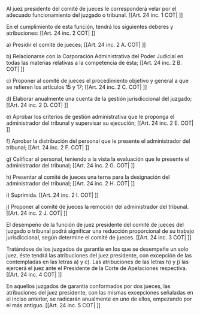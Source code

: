 Al juez presidente del comité de jueces le corresponderá velar por el adecuado funcionamiento del juzgado o tribunal. [[Art. 24 inc. 1 COT| ]]

En el cumplimiento de esta función, tendrá los siguientes deberes y atribuciones: [[Art. 24 inc. 2 COT| ]]

a) Presidir el comité de jueces; [[Art. 24 inc. 2 A. COT| ]]

b) Relacionarse con la Corporación Administrativa del Poder Judicial en todas las materias relativas a la competencia de ésta; [[Art. 24 inc. 2 B. COT| ]]

c) Proponer al comité de jueces el procedimiento objetivo y general a que se refieren los artículos 15 y 17; [[Art. 24 inc. 2 C. COT| ]]

d) Elaborar anualmente una cuenta de la gestión jurisdiccional del juzgado; [[Art. 24 inc. 2 D. COT| ]]

e) Aprobar los criterios de gestión administrativa que le proponga el administrador del tribunal y supervisar su ejecución; [[Art. 24 inc. 2 E. COT| ]]

f) Aprobar la distribución del personal que le presente el administrador del tribunal; [[Art. 24 inc. 2 F. COT| ]]

g) Calificar al personal, teniendo a la vista la evaluación que le presente el administrador del tribunal; [[Art. 24 inc. 2 G. COT| ]]

h) Presentar al comité de jueces una terna para la designación del administrador del tribunal; [[Art. 24 inc. 2 H. COT| ]]

i) Suprimida. [[Art. 24 inc. 2 I. COT| ]]

j) Proponer al comité de jueces la remoción del administrador del tribunal. [[Art. 24 inc. 2 J. COT| ]]

El desempeño de la función de juez presidente del comité de jueces del juzgado o tribunal podrá significar una reducción proporcional de su trabajo jurisdiccional, según determine el comité de jueces. [[Art. 24 inc. 3 COT| ]]

Tratándose de los juzgados de garantía en los que se desempeñe un solo juez, éste tendrá las atribuciones del juez presidente, con excepción de las contempladas en las letras a) y c). Las atribuciones de las letras h) y j) las ejercerá el juez ante el Presidente de la Corte de Apelaciones respectiva. [[Art. 24 inc. 4 COT| ]]

En aquellos juzgados de garantía conformados por dos jueces, las atribuciones del juez presidente, con las mismas excepciones señaladas en el inciso anterior, se radicarán anualmente en uno de ellos, empezando por el más antiguo. [[Art. 24 inc. 5 COT| ]]